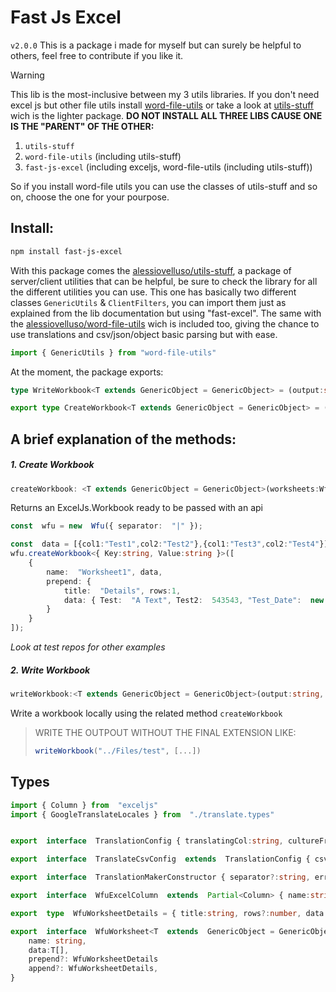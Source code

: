 ﻿# Fast Js Excel

`v2.0.0`
This is a package i made for myself but can surely be helpful to others, feel free to contribute if you like it.

> [!WARNING]
> This lib is the most-inclusive between my 3 utils libraries.
> If you don't need excel js but other file utils install [word-file-utils](https://github.com/alessioVelluso/WordFileUtils) or take a look at [utils-stuff](https://github.com/alessioVelluso/UtilsStuff) wich is the lighter package.
> **DO NOT INSTALL ALL THREE LIBS CAUSE ONE IS THE "PARENT" OF THE OTHER:**
> 1. `utils-stuff`
> 2. `word-file-utils` (including utils-stuff)
> 3. `fast-js-excel` (including exceljs, word-file-utils (including utils-stuff))
>
>So if you install word-file utils you can use the classes of utils-stuff and so on, choose the one for your pourpose.

## Install:
```bash
npm install fast-js-excel
```

With this package comes the [alessiovelluso/utils-stuff](https://www.npmjs.com/package/utils-stuff), a package of server/client utilities that can be helpful, be sure to check the library for all the different utilities you can use.
This one has basically two different classes `GenericUtils` & `ClientFilters`, you can import them just as explained from the lib documentation but using "fast-excel".
The same with  the [alessiovelluso/word-file-utils](https://github.com/alessioVelluso/WordFileUtils) wich is included too, giving the chance to use translations and csv/json/object basic parsing but with ease.
```ts
import { GenericUtils } from "word-file-utils"
```



At the moment, the package exports:
```ts
type WriteWorkbook<T extends GenericObject = GenericObject> = (output:string, worksheets:WfuWorksheet<T>[]) => Promise<void>;

export type CreateWorkbook<T extends GenericObject = GenericObject> = (worksheets:WfuWorksheet<T>[]) => Workbook
```


## A brief explanation of the methods:
##### 1. Create Workbook
```ts
createWorkbook: <T extends GenericObject = GenericObject>(worksheets:WfuWorksheet<T>[]) => Promise<Workbook>;
```
Returns an ExcelJs.Workbook ready to be passed with an api
```ts
const  wfu = new  Wfu({ separator:  "|" });

const  data = [{col1:"Test1",col2:"Test2"},{col1:"Test3",col2:"Test4"}]
wfu.createWorkbook<{ Key:string, Value:string }>([
	{
		name:  "Worksheet1", data,
		prepend: {
			title:  "Details", rows:1,
			data: { Test:  "A Text", Test2:  543543, "Test_Date":  new  Date() }
		}
	}
]);
```
*Look at test repos for other examples*


##### 2. Write Workbook
```ts
writeWorkbook:<T extends GenericObject = GenericObject>(output:string, worksheets:WfuWorksheet<T>[]) => Promise<void>;
```
Write a workbook locally using the related method `createWorkbook`

> WRITE THE OUTPOUT WITHOUT THE FINAL EXTENSION LIKE:
> ```ts
> writeWorkbook("../Files/test", [...])
> ```



## Types
```ts
import { Column } from  "exceljs"
import { GoogleTranslateLocales } from  "./translate.types"


export  interface  TranslationConfig { translatingCol:string, cultureFrom:GoogleTranslateLocales, cultureTo:GoogleTranslateLocales }

export  interface  TranslateCsvConfig  extends  TranslationConfig { csvFilepath:string, outFilepath:string, separator?:string }

export  interface  TranslationMakerConstructor { separator?:string, errorTranslationValue?:string, translationColumnName?:string }

export  interface  WfuExcelColumn  extends  Partial<Column> { name:string, parse?: 'date' };

export  type  WfuWorksheetDetails = { title:string, rows?:number, data: GenericObject, patternColor?: string }

export  interface  WfuWorksheet<T  extends  GenericObject = GenericObject> {
	name: string,
	data:T[],
	prepend?: WfuWorksheetDetails
	append?: WfuWorksheetDetails,
}
```
